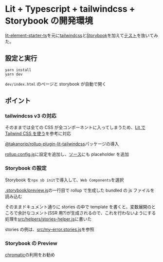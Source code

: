 # Lit + Typescript + tailwindcss + Storybook の開発環境

[lit-element-starter-ts](https://github.com/lit/lit-element-starter-ts)を元に[tailwindcss](https://tailwindcss.com)と[Storybook](https://storybook.js.org)を加えて[テスト](https://github.com/lit/lit-element-starter-ts/blob/main/src/test/my-element_test.ts)を抜いてみた。

## 設定と実行

```
yarn install
yarn dev
```

`dev/index.html` のページと storybook が自動で開く

## ポイント

### tailwindcss v3 の対応

そのままでは全ての CSS が全コンポーネントに入ってしまうため、[Lit で Tailwind CSS を使う](https://zenn.dev/takanorip/scraps/490a85916942cb)を参考に対応

[@takanorip/rollup-plugin-lit-tailwindcss](https://www.npmjs.com/package/@takanorip/rollup-plugin-lit-tailwindcss)パッケージの導入

[rollup.config.js](https://github.com/masuidrive/lit-element-starter-ts-tailwind/blob/main/rollup.config.js)に設定を追加し、[ソース](https://github.com/masuidrive/lit-element-starter-ts-tailwind/blob/main/src/my-error.ts)にも placeholder を追加

### Storybook の設定

Storybook を`npx sb init`で導入して、`Web Components`を選択

[.storybook/preview.js](https://github.com/masuidrive/lit-element-starter-ts-tailwind/blob/main/.storybook/preview.js)の一行目で rollup で生成した bundled の js ファイルを読み込む

そのままドキュメント通りに stories の中で template を書くと、変数展開のところで余計なコメント(SSR 用?)が生成されるので、これを行わないようにする処理を[src/helpers/stories-helper.js](https://github.com/masuidrive/lit-element-starter-ts-tailwind/blob/main/src/helpers/stories-helper.js)に書いた

stories の例は、[src/my-error.stories.js](https://github.com/masuidrive/lit-element-starter-ts-tailwind/blob/src/main/my-error.stories.js)を参照

### Storybook の Preview

[chromatic](https://www.chromatic.com/)の利用をお勧め

